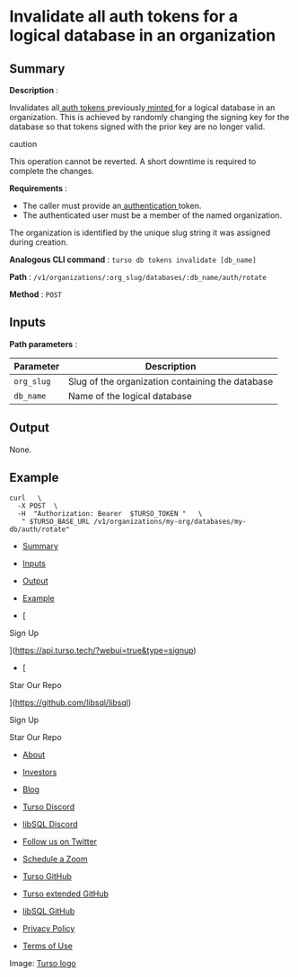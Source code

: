 # Invalidate all auth tokens for a logical database in an organization

## Summary​

 **Description** :

Invalidates all[ auth tokens ](https://docs.turso.tech/reference/turso-cli#database-client-authentication-tokens)previously[ minted ](https://docs.turso.tech/reference/platform-rest-api/database/mint-token-for-database-in-org)for a logical database in an
organization. This is achieved by randomly changing the signing key for the
database so that tokens signed with the prior key are no longer valid.

caution

This operation cannot be reverted. A short downtime is required to complete the
changes.

 **Requirements** :

- The caller must provide an[ authentication ](https://docs.turso.tech/reference/platform-rest-api/#authentication)token.
- The authenticated user must be a member of the named organization.


The organization is identified by the unique slug string it was assigned during
creation.

 **Analogous CLI command** : `turso db tokens invalidate [db_name]` 

 **Path** : `/v1/organizations/:org_slug/databases/:db_name/auth/rotate` 

 **Method** : `POST` 

## Inputs​

 **Path parameters** :

| Parameter | Description |
|---|---|
|  `org_slug`  | Slug of the organization containing the database |
|  `db_name`  | Name of the logical database |


## Output​

None.

## Example​

```
curl   \
  -X POST  \
  -H  "Authorization: Bearer  $TURSO_TOKEN "   \
   " $TURSO_BASE_URL /v1/organizations/my-org/databases/my-db/auth/rotate"
```

- [ Summary ](https://docs.turso.tech//reference/platform-rest-api/database/invalidate-all-tokens-for-database-in-org/#summary)
- [ Inputs ](https://docs.turso.tech//reference/platform-rest-api/database/invalidate-all-tokens-for-database-in-org/#inputs)
- [ Output ](https://docs.turso.tech//reference/platform-rest-api/database/invalidate-all-tokens-for-database-in-org/#output)
- [ Example ](https://docs.turso.tech//reference/platform-rest-api/database/invalidate-all-tokens-for-database-in-org/#example)


- [ 

Sign Up




 ](https://api.turso.tech/?webui=true&type=signup)
- [ 

Star Our Repo






 ](https://github.com/libsql/libsql)


Sign Up

Star Our Repo

- [ About ](https://turso.tech/about-us)
- [ Investors ](https://turso.tech/investors)
- [ Blog ](https://blog.turso.tech)


- [ Turso Discord ](https://discord.com/invite/4B5D7hYwub)
- [ libSQL Discord ](https://discord.gg/VzbXemj6Rg)
- [ Follow us on Twitter ](https://twitter.com/tursodatabase)
- [ Schedule a Zoom ](https://calendly.com/d/gt7-bfd-83n/meet-with-chiselstrike)


- [ Turso GitHub ](https://github.com/tursodatabase/)
- [ Turso extended GitHub ](https://github.com/turso-extended/)
- [ libSQL GitHub ](http://github.com/tursodatabase/libsql)


- [ Privacy Policy ](https://turso.tech/privacy-policy)
- [ Terms of Use ](https://turso.tech/terms-of-use)


Image: [ Turso logo ](https://docs.turso.tech/img/turso.svg)